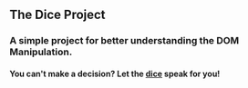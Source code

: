 ## The Dice Project 

### A simple project for better understanding the DOM Manipulation.

#### You can't make a decision? Let the [dice]("https://marias-dice.netlify.app/") speak for you!

 
